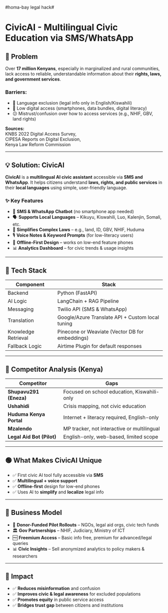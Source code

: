 #homa-bay legal hack#
# CivicAI - Multilingual Civic Education via SMS/WhatsApp

## 🧩 Problem

Over **17 million Kenyans**, especially in marginalized and rural communities, lack access to reliable, understandable information about their **rights, laws, and government services**.

### Barriers:
- 📕 Language exclusion (legal info only in English/Kiswahili)
- 📵 Low digital access (smartphones, data bundles, digital literacy)
- 😕 Mistrust/confusion over how to access services (e.g., NHIF, GBV, land rights)

**Sources:**  
KNBS 2022 Digital Access Survey,  
CIPESA Reports on Digital Exclusion,  
Kenya Law Reform Commission

---

## 💡 Solution: CivicAI

**CivicAI** is a **multilingual AI civic assistant** accessible via **SMS and WhatsApp**. It helps citizens understand **laws, rights, and public services** in their **local languages** using simple, user-friendly language.

### ✨ Key Features

- 📩 **SMS & WhatsApp Chatbot** (no smartphone app needed)  
- 🗣️ **Supports Local Languages** – Kikuyu, Kiswahili, Luo, Kalenjin, Somali, etc.  
- 🧠 **Simplifies Complex Laws** – e.g., land, ID, GBV, NHIF, Huduma  
- 🎙️ **Voice Notes & Keyword Prompts** (for low-literacy users)  
- 🔌 **Offline-First Design** – works on low-end feature phones  
- 📊 **Analytics Dashboard** – for civic trends & usage insights  

---

## 🏁 Tech Stack

| Component | Stack |
|----------|-------|
| Backend | Python (FastAPI) |
| AI Logic | LangChain + RAG Pipeline |
| Messaging | Twilio API (SMS & WhatsApp) |
| Translation | Google/Azure Translate API + Custom local tuning |
| Knowledge Retrieval | Pinecone or Weaviate (Vector DB for embeddings) |
| Fallback Logic | Airtime Plugin for default responses |

---

## 🧨 Competitor Analysis (Kenya)

| Competitor           | Gaps |
|----------------------|------|
| **Shupavu291 (Eneza)** | Focused on school education, Kiswahili-only |
| **Ushahidi**           | Crisis mapping, not civic education |
| **Huduma Kenya Portal** | Internet + literacy required, English-only |
| **Mzalendo**           | MP tracker, not interactive or multilingual |
| **Legal Aid Bot (Pilot)** | English-only, web-based, limited scope |

---

## 🟢 What Makes CivicAI Unique

- ✅ First civic AI tool fully accessible via **SMS**
- ✅ **Multilingual + voice support**
- ✅ **Offline-first** design for low-end phones
- ✅ Uses AI to **simplify** and **localize** legal info

---

## 💸 Business Model

- 🤝 **Donor-Funded Pilot Rollouts** – NGOs, legal aid orgs, civic tech funds  
- 🏛️ **Gov Partnerships** – NHIF, Judiciary, Ministry of ICT  
- 🆓 **Freemium Access** – Basic info free, premium for advanced/legal queries  
- 📊 **Civic Insights** – Sell anonymized analytics to policy makers & researchers  

---

## 🎯 Impact

- ✅ **Reduces misinformation** and confusion
- ✅ **Improves civic & legal awareness** for excluded populations
- ✅ **Promotes equity** in public service access
- ✅ **Bridges trust gap** between citizens and institutions
